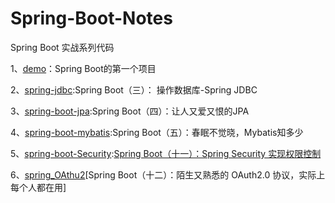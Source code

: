 # Spring-Boot-Notes
Spring Boot 实战系列代码

1、[demo](/demo)：Spring Boot的第一个项目

2、[spring-jdbc](/spring_jdbc):Spring Boot（三）： 操作数据库-Spring JDBC

3、[spring-boot-jpa](/spring-boot-jpa):Spring Boot（四）：让人又爱又恨的JPA

4、[spring-boot-mybatis](/spring-boot-mybatis):Spring Boot（五）：春眠不觉晓，Mybatis知多少

5、[spring-boot-Security](/springSecurity):[Spring Boot（十一）：Spring Security 实现权限控制]([https://github.com/helemile/Spring-Boot-Notes/tree/master/springSecurity](https://mp.weixin.qq.com/s?__biz=MzIwMTY3NjY3MA==&mid=2247485765&idx=1&sn=53a386cd11a713a71282efc5c0aba4f9&chksm=96eb0b54a19c82426f19af90206c3c8828a17a3911f0de8af1c96990cd2920588905b3cc8b46&token=2005006674&lang=zh_CN#rd))

6、[spring_OAthu2](/spring_OAthu2)[Spring Boot（十二）：陌生又熟悉的 OAuth2.0 协议，实际上每个人都在用]


